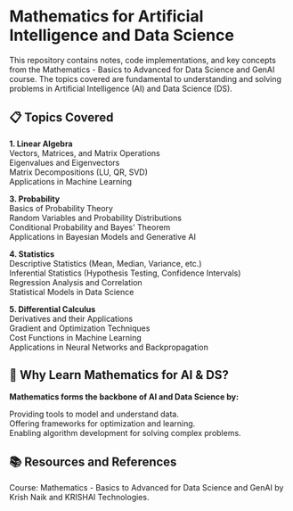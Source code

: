# Mathematics for Artificial Intelligence and Data Science<br>
This repository contains notes, code implementations, and key concepts from the Mathematics - Basics to Advanced for Data Science and GenAI course. The topics covered are fundamental to understanding and solving problems in Artificial Intelligence (AI) and Data Science (DS).

## 📋 Topics Covered<br>

**1. Linear Algebra**<br>
Vectors, Matrices, and Matrix Operations<br>
Eigenvalues and Eigenvectors<br>
Matrix Decompositions (LU, QR, SVD)<br>
Applications in Machine Learning<br>

**3. Probability**<br>
Basics of Probability Theory<br>
Random Variables and Probability Distributions<br>
Conditional Probability and Bayes' Theorem<br>
Applications in Bayesian Models and Generative AI<br>

**4. Statistics**<br>
Descriptive Statistics (Mean, Median, Variance, etc.)<br>
Inferential Statistics (Hypothesis Testing, Confidence Intervals)<br>
Regression Analysis and Correlation<br>
Statistical Models in Data Science<br>

**5. Differential Calculus**<br>
Derivatives and their Applications<br>
Gradient and Optimization Techniques<br>
Cost Functions in Machine Learning<br>
Applications in Neural Networks and Backpropagation<br>

## 🧠 Why Learn Mathematics for AI & DS?<br>
**Mathematics forms the backbone of AI and Data Science by:**<br>

Providing tools to model and understand data.<br>
Offering frameworks for optimization and learning.<br>
Enabling algorithm development for solving complex problems.<br>

## 📚 Resources and References<br>
Course: Mathematics - Basics to Advanced for Data Science and GenAI by Krish Naik and KRISHAI Technologies.
